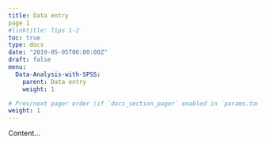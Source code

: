 ```yaml
---
title: Data entry 
page 1
#linktitle: Tips 1-2
toc: true
type: docs
date: "2019-05-05T00:00:00Z"
draft: false
menu:
  Data-Analysis-with-SPSS:
    parent: Data entry
    weight: 1

# Prev/next pager order (if `docs_section_pager` enabled in `params.toml`)
weight: 1
---
```


Content...
